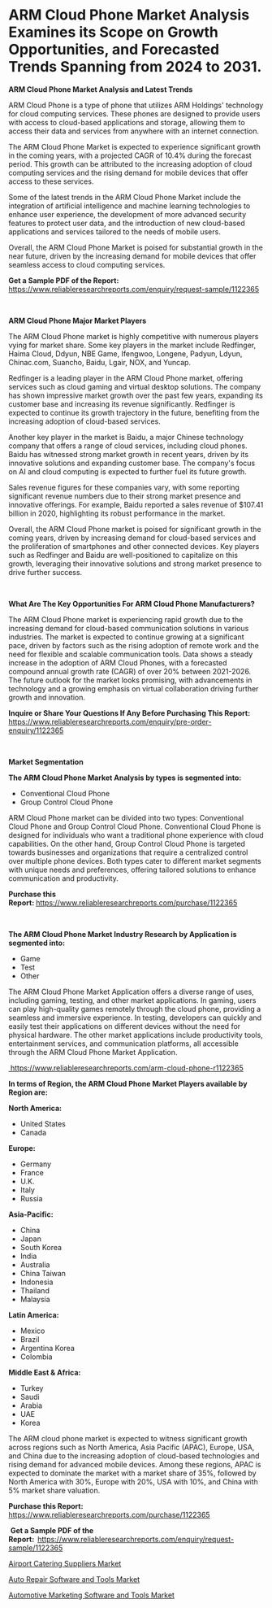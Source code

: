 <p><h1>ARM Cloud Phone Market Analysis Examines its Scope on Growth Opportunities, and Forecasted Trends Spanning from 2024 to 2031.</h1></p><p><strong>ARM Cloud Phone Market Analysis and Latest Trends</strong></p>
<p><p>ARM Cloud Phone is a type of phone that utilizes ARM Holdings' technology for cloud computing services. These phones are designed to provide users with access to cloud-based applications and storage, allowing them to access their data and services from anywhere with an internet connection.</p><p>The ARM Cloud Phone Market is expected to experience significant growth in the coming years, with a projected CAGR of 10.4% during the forecast period. This growth can be attributed to the increasing adoption of cloud computing services and the rising demand for mobile devices that offer access to these services.</p><p>Some of the latest trends in the ARM Cloud Phone Market include the integration of artificial intelligence and machine learning technologies to enhance user experience, the development of more advanced security features to protect user data, and the introduction of new cloud-based applications and services tailored to the needs of mobile users.</p><p>Overall, the ARM Cloud Phone Market is poised for substantial growth in the near future, driven by the increasing demand for mobile devices that offer seamless access to cloud computing services.</p></p>
<p><strong>Get a Sample PDF of the Report:&nbsp;</strong> <a href="https://www.reliableresearchreports.com/enquiry/request-sample/1122365">https://www.reliableresearchreports.com/enquiry/request-sample/1122365</a></p>
<p>&nbsp;</p>
<p><strong>ARM Cloud Phone Major Market Players</strong></p>
<p><p>The ARM Cloud Phone market is highly competitive with numerous players vying for market share. Some key players in the market include Redfinger, Haima Cloud, Ddyun, NBE Game, Ifengwoo, Longene, Padyun, Ldyun, Chinac.com, Suancho, Baidu, Lgair, NOX, and Yuncap.</p><p>Redfinger is a leading player in the ARM Cloud Phone market, offering services such as cloud gaming and virtual desktop solutions. The company has shown impressive market growth over the past few years, expanding its customer base and increasing its revenue significantly. Redfinger is expected to continue its growth trajectory in the future, benefiting from the increasing adoption of cloud-based services.</p><p>Another key player in the market is Baidu, a major Chinese technology company that offers a range of cloud services, including cloud phones. Baidu has witnessed strong market growth in recent years, driven by its innovative solutions and expanding customer base. The company's focus on AI and cloud computing is expected to further fuel its future growth.</p><p>Sales revenue figures for these companies vary, with some reporting significant revenue numbers due to their strong market presence and innovative offerings. For example, Baidu reported a sales revenue of $107.41 billion in 2020, highlighting its robust performance in the market.</p><p>Overall, the ARM Cloud Phone market is poised for significant growth in the coming years, driven by increasing demand for cloud-based services and the proliferation of smartphones and other connected devices. Key players such as Redfinger and Baidu are well-positioned to capitalize on this growth, leveraging their innovative solutions and strong market presence to drive further success.</p></p>
<p>&nbsp;</p>
<p><strong>What Are The Key Opportunities For ARM Cloud Phone Manufacturers?</strong></p>
<p><p>The ARM Cloud Phone market is experiencing rapid growth due to the increasing demand for cloud-based communication solutions in various industries. The market is expected to continue growing at a significant pace, driven by factors such as the rising adoption of remote work and the need for flexible and scalable communication tools. Data shows a steady increase in the adoption of ARM Cloud Phones, with a forecasted compound annual growth rate (CAGR) of over 20% between 2021-2026. The future outlook for the market looks promising, with advancements in technology and a growing emphasis on virtual collaboration driving further growth and innovation.</p></p>
<p><strong>Inquire or Share Your Questions If Any Before Purchasing This Report:</strong> <a href="https://www.reliableresearchreports.com/enquiry/pre-order-enquiry/1122365">https://www.reliableresearchreports.com/enquiry/pre-order-enquiry/1122365</a></p>
<p>&nbsp;</p>
<p><strong>Market Segmentation</strong></p>
<p><strong>The ARM Cloud Phone Market Analysis by types is segmented into:</strong></p>
<p><ul><li>Conventional Cloud Phone</li><li>Group Control Cloud Phone</li></ul></p>
<p><p>ARM Cloud Phone market can be divided into two types: Conventional Cloud Phone and Group Control Cloud Phone. Conventional Cloud Phone is designed for individuals who want a traditional phone experience with cloud capabilities. On the other hand, Group Control Cloud Phone is targeted towards businesses and organizations that require a centralized control over multiple phone devices. Both types cater to different market segments with unique needs and preferences, offering tailored solutions to enhance communication and productivity.</p></p>
<p><strong>Purchase this Report:&nbsp;</strong><a href="https://www.reliableresearchreports.com/purchase/1122365">https://www.reliableresearchreports.com/purchase/1122365</a></p>
<p>&nbsp;</p>
<p><strong>The ARM Cloud Phone Market Industry Research by Application is segmented into:</strong></p>
<p><ul><li>Game</li><li>Test</li><li>Other</li></ul></p>
<p><p>The ARM Cloud Phone Market Application offers a diverse range of uses, including gaming, testing, and other market applications. In gaming, users can play high-quality games remotely through the cloud phone, providing a seamless and immersive experience. In testing, developers can quickly and easily test their applications on different devices without the need for physical hardware. The other market applications include productivity tools, entertainment services, and communication platforms, all accessible through the ARM Cloud Phone Market Application.</p></p>
<p><a href="https://www.reliableresearchreports.com/arm-cloud-phone-r1122365">&nbsp;https://www.reliableresearchreports.com/arm-cloud-phone-r1122365</a></p>
<p><strong>In terms of Region, the ARM Cloud Phone Market Players available by Region are:</strong></p>
<p>
    <p> <strong> North America: </strong>
        <ul>
            <li>United States</li>
            <li>Canada</li>
        </ul>
        </p> 
    <p> <strong> Europe: </strong>
        <ul>
            <li>Germany</li>
            <li>France</li>
            <li>U.K.</li>
            <li>Italy</li>
            <li>Russia</li>
        </ul>
        </p> 
    <p> <strong> Asia-Pacific: </strong>
        <ul>
            <li>China</li>
            <li>Japan</li>
            <li>South Korea</li>
            <li>India</li>
            <li>Australia</li>
            <li>China Taiwan</li>
            <li>Indonesia</li>
            <li>Thailand</li>
            <li>Malaysia</li>
        </ul>
        </p> 
    <p> <strong> Latin America: </strong>
        <ul>
            <li>Mexico</li>
            <li>Brazil</li>
            <li>Argentina Korea</li>
            <li>Colombia</li>
        </ul>
        </p> 
    <p> <strong> Middle East & Africa: </strong>
        <ul>
            <li>Turkey</li>
            <li>Saudi</li>
            <li>Arabia</li>
            <li>UAE</li>
            <li>Korea</li>
        </ul>
    </p>
    </p>
<p><p>The ARM cloud phone market is expected to witness significant growth across regions such as North America, Asia Pacific (APAC), Europe, USA, and China due to the increasing adoption of cloud-based technologies and rising demand for advanced mobile devices. Among these regions, APAC is expected to dominate the market with a market share of 35%, followed by North America with 30%, Europe with 20%, USA with 10%, and China with 5% market share valuation.</p></p>
<p><strong>Purchase this Report: </strong><a href="https://www.reliableresearchreports.com/purchase/1122365">https://www.reliableresearchreports.com/purchase/1122365</a></p>
<p>&nbsp;<strong>Get a Sample PDF of the Report:&nbsp;&nbsp;</strong><a href="https://www.reliableresearchreports.com/enquiry/request-sample/1122365">https://www.reliableresearchreports.com/enquiry/request-sample/1122365</a></p>
<p><strong></strong></p>
<p><p><a href="https://github.com/nicoletavirag/Market-Research-Report-List-4/blob/main/airport-catering-suppliers-market.md">Airport Catering Suppliers Market</a></p><p><a href="https://github.com/mauripalmi/Market-Research-Report-List-4/blob/main/auto-repair-software-and-tools-market.md">Auto Repair Software and Tools Market</a></p><p><a href="https://github.com/gulaimolin/Market-Research-Report-List-5/blob/main/automotive-marketing-software-and-tools-market.md">Automotive Marketing Software and Tools Market</a></p></p>